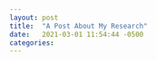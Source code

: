 ```yaml
---
layout: post
title:  "A Post About My Research"
date:   2021-03-01 11:54:44 -0500
categories: 
---
```

